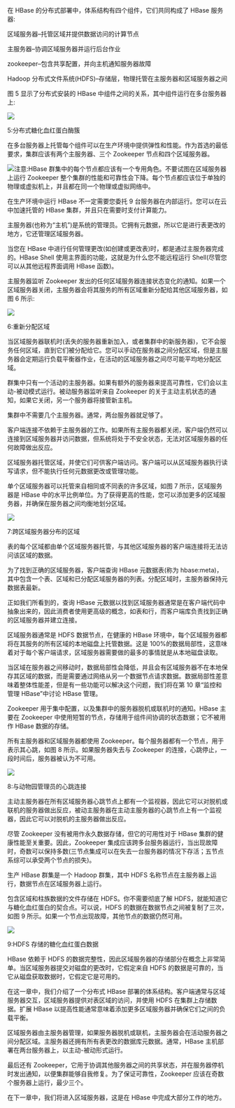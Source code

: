 在 HBase 的分布式部署中，体系结构有四个组件，它们共同构成了 HBase 服务器:

区域服务器–托管区域并提供数据访问的计算节点

主服务器–协调区域服务器并运行后台作业

zookeeper–包含共享配置，并向主机通知服务器故障

Hadoop 分布式文件系统(HDFS)–存储层，物理托管在主服务器和区域服务器之间

图 5 显示了分布式安装的 HBase 中组件之间的关系，其中组件运行在多台服务器上:

![](../images/00016.jpeg)

 5:分布式糖化血红蛋白酶簇

在多台服务器上托管每个组件可以在生产环境中提供弹性和性能。作为首选的最低要求，集群应该有两个主服务器、三个 Zookeeper 节点和四个区域服务器。

![](../images/00015.jpeg)注意:HBase 群集中的每个节点都应该有一个专用角色。不要试图在区域服务器上运行 Zookeeper 整个集群的性能和可靠性会下降。每个节点都应该位于单独的物理或虚拟机上，并且都在同一个物理或虚拟网络中。

在生产环境中运行 HBase 不一定需要您委托 9 台服务器在内部运行。您可以在云中加速托管的 HBase 集群，并且只在需要时支付计算能力。

主服务器(也称为“主机”)是系统的管理员。它拥有元数据，所以它是进行表更改的地方，它还管理区域服务器。

当您在 HBase 中进行任何管理更改(如创建或更改表)时，都是通过主服务器完成的。HBase Shell 使用主界面的功能，这就是为什么您不能远程运行 Shell(尽管您可以从其他远程界面调用 HBase 函数)。

主服务器监听 Zookeeper 发出的任何区域服务器连接状态变化的通知。如果一个区域服务器关闭，主服务器会将其服务的所有区域重新分配给其他区域服务器，如图 6 所示:

![](../images/00017.jpeg)

 6:重新分配区域

当区域服务器联机时(丢失的服务器重新加入，或者集群中的新服务器)，它不会服务任何区域，直到它们被分配给它。您可以手动在服务器之间分配区域，但是主服务器会定期运行负载平衡器作业，在活动的区域服务器之间尽可能平均地分配区域。

群集中只有一个活动的主服务器。如果有额外的服务器来提高可靠性，它们会以主动-被动模式运行。被动服务器监听来自 Zookeeper 的关于主动主机状态的通知，如果它关闭，另一个服务器将接管新主机。

集群中不需要几个主服务器。通常，两台服务器就足够了。

客户端连接不依赖于主服务器的工作。如果所有主服务器都关闭，客户端仍然可以连接到区域服务器并访问数据，但系统将处于不安全状态，无法对区域服务器的任何故障做出反应。

区域服务器托管区域，并使它们可供客户端访问。客户端可以从区域服务器执行读写请求，但不能执行任何元数据更改或管理功能。

单个区域服务器可以托管来自相同或不同表的许多区域，如图 7 所示，区域服务器是 HBase 中的水平比例单位。为了获得更高的性能，您可以添加更多的区域服务器，并确保在服务器之间均衡地划分区域。

![](../images/00018.jpeg)

 7:跨区域服务器分布的区域

表的每个区域都由单个区域服务器托管，与其他区域服务器的客户端连接将无法访问该区域的数据。

为了找到正确的区域服务器，客户端查询 HBase 元数据表(称为 hbase:meta)，其中包含一个表、区域和已分配区域服务器的列表。分配区域时，主服务器保持元数据表最新。

正如我们所看到的，查询 HBase 元数据以找到区域服务器通常是在客户端代码中抽象出来的，因此消费者使用更高级的概念，如表和行，而客户端库负责找到正确的区域服务器并建立连接。

区域服务器通常是 HDFS 数据节点，在健康的 HBase 环境中，每个区域服务器都将在其服务的所有区域的本地磁盘上托管数据。这是 100%的数据局部性，这意味着对于每个客户端请求，区域服务器需要做的最多的事情就是从本地磁盘读取。

当区域在服务器之间移动时，数据局部性会降低，并且会有区域服务器不在本地保存其区域的数据，而是需要通过网络从另一个数据节点请求数据。数据局部性差意味着整体性能差，但是有一些功能可以解决这个问题，我们将在第 10 章“监控和管理 HBase”中讨论 HBase 管理。

Zookeeper 用于集中配置，以及集群中的服务器脱机或联机时的通知。HBase 主要在 Zookeeper 中使用短暂的节点，存储用于组件间协调的状态数据；它不被用作 HBase 数据的存储。

所有主服务器和区域服务器都使用 Zookeeper。每个服务器都有一个节点，用于表示其心跳，如图 8 所示。如果服务器失去与 Zookeeper 的连接，心跳停止，一段时间后，服务器被认为不可用。

![](../images/00019.jpeg)

 8:与动物园管理员的心跳连接

主动主服务器在所有区域服务器心跳节点上都有一个监视器，因此它可以对脱机或联机的服务器做出反应，被动主服务器在主动主服务器的心跳节点上有一个监视器，因此它可以对脱机的主服务器做出反应。

尽管 Zookeeper 没有被用作永久数据存储，但它的可用性对于 HBase 集群的健康性能至关重要。因此，Zookeeper 集成应该跨多台服务器运行，当出现故障时，奇数可以保持多数(三节点集成可以在失去一台服务器的情况下存活；五节点系综可以承受两个节点的损失)。

生产 HBase 群集是一个 Hadoop 群集，其中 HDFS 名称节点在主服务器上运行，数据节点在区域服务器上运行。

包含区域和柱族数据的文件存储在 HDFS。你不需要彻底了解 HDFS，就能知道它与糖化血红蛋白的契合点。可以说，HDFS 的数据在数据节点之间被复制了三次，如图 9 所示。如果一个节点出现故障，其他节点的数据仍然可用。

![](../images/00020.jpeg)

9:HDFS 存储的糖化血红蛋白数据

HBase 依赖于 HDFS 的数据完整性，因此区域服务器的存储部分在概念上非常简单。当区域服务器提交对磁盘的更改时，它假定来自 HDFS 的数据是可靠的，当它从磁盘获取数据时，它假定它是可用的。

在这一章中，我们介绍了一个分布式 HBase 部署的体系结构。客户端通常与区域服务器交互，区域服务器提供对表区域的访问，并使用 HDFS 在集群上存储数据。扩展 HBase 以提高性能通常意味着添加更多区域服务器并确保它们之间的负载平衡。

区域服务器由主服务器管理，如果服务器脱机或联机，主服务器会在活动服务器之间分配区域。主服务器还拥有所有表更改的数据库元数据。通常，HBase 主机部署在两台服务器上，以主动-被动形式运行。

最后还有 Zookeeper，它用于协调其他服务器之间的共享状态，并在服务器停机时发出通知，以便集群能够自我修复。为了保证可靠性，Zookeeper 应该在奇数个服务器上运行，最少三个。

在下一章中，我们将进入区域服务器，这是在 HBase 中完成大部分工作的地方。